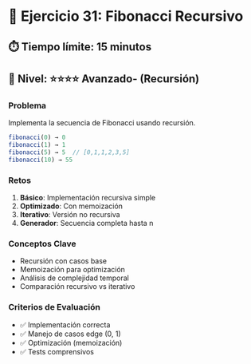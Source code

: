 # 🧩 Ejercicio 31: Fibonacci Recursivo

## ⏱️ **Tiempo límite: 15 minutos**

## 🎯 **Nivel: ⭐⭐⭐⭐ Avanzado- (Recursión)**

### **Problema**

Implementa la secuencia de Fibonacci usando recursión.

```javascript
fibonacci(0) → 0
fibonacci(1) → 1
fibonacci(5) → 5  // [0,1,1,2,3,5]
fibonacci(10) → 55
```

### **Retos**

1. **Básico**: Implementación recursiva simple
2. **Optimizado**: Con memoización
3. **Iterativo**: Versión no recursiva
4. **Generador**: Secuencia completa hasta n

### **Conceptos Clave**

- Recursión con casos base
- Memoización para optimización
- Análisis de complejidad temporal
- Comparación recursivo vs iterativo

### **Criterios de Evaluación**

- ✅ Implementación correcta
- ✅ Manejo de casos edge (0, 1)
- ✅ Optimización (memoización)
- ✅ Tests comprensivos
